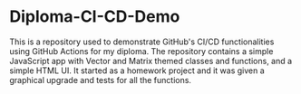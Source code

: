 # Diploma-CI-CD-Demo

This is a repository used to demonstrate GitHub's CI/CD functionalities using GitHub Actions for my diploma. The repository contains a simple JavaScript app with Vector and Matrix themed classes and functions, and a simple HTML UI. It started as a homework project and it was given a graphical upgrade and tests for all the functions.

